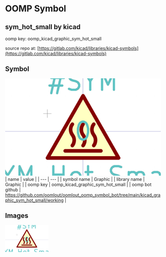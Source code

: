# OOMP Symbol  
## sym_hot_small  by kicad  
  
oomp key: oomp_kicad_graphic_sym_hot_small  
  
source repo at: [https://gitlab.com/kicad/libraries/kicad-symbols](https://gitlab.com/kicad/libraries/kicad-symbols)  
## Symbol  
  
[![working.png](working_600.png)](working.png)  
| name | value | 
| --- | --- | 
| symbol name | Graphic | 
| library name | Graphic | 
| oomp key | oomp_kicad_graphic_sym_hot_small | 
| oomp bot github | https://github.com/oomlout/oomlout_oomp_symbol_bot/tree/main/kicad_graphic_sym_hot_small/working | 
## Images  
  
[![working.png](working_140.png)](working.png)  
